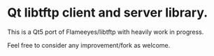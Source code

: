 # Qt libtftp client and server library.

This is a Qt5 port of Flameeyes/libtftp with heavily work in progress.

Feel free to consider any improvement/fork as welcome.
